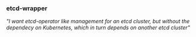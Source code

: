 ### etcd-wrapper

_"I want etcd-operator like management for an etcd cluster, but without the dependecy on Kubernetes, which in turn depends on another etcd cluster"_
